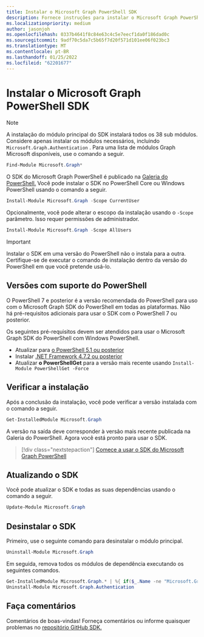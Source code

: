 ```yaml
---
title: Instalar o Microsoft Graph PowerShell SDK
description: Fornece instruções para instalar o Microsoft Graph PowerShell SDK.
ms.localizationpriority: medium
author: jasonjoh
ms.openlocfilehash: 0337b4641f8c84e63c4c5e7eecf1da0f186dad0c
ms.sourcegitcommit: 9adf70c5da7c5b65f7d20f571d101ee06f023bc3
ms.translationtype: MT
ms.contentlocale: pt-BR
ms.lasthandoff: 01/25/2022
ms.locfileid: "62201677"
---
```

# <a name="install-the-microsoft-graph-powershell-sdk"></a>Instalar o Microsoft Graph PowerShell SDK

> [!NOTE]
> A instalação do módulo principal do SDK instalará todos os 38 sub módulos. Considere apenas instalar os módulos necessários, incluindo `Microsoft.Graph.Authentication` . Para uma lista de módulos Graph Microsoft disponíveis, use o comando a seguir.
>
> ```powershell
> Find-Module Microsoft.Graph*
> ```

O SDK do Microsoft Graph PowerShell é publicado na [Galeria do PowerShell.](https://www.powershellgallery.com/packages/Microsoft.Graph) Você pode instalar o SDK no PowerShell Core ou Windows PowerShell usando o comando a seguir.

```powershell
Install-Module Microsoft.Graph -Scope CurrentUser
```

Opcionalmente, você pode alterar o escopo da instalação usando o `-Scope` parâmetro. Isso requer permissões de administrador.

```powershell
Install-Module Microsoft.Graph -Scope AllUsers
```

> [!IMPORTANT]
> Instalar o SDK em uma versão do PowerShell não o instala para a outra. Certifique-se de executar o comando de instalação dentro da versão do PowerShell em que você pretende usá-lo.

## <a name="supported-powershell-versions"></a>Versões com suporte do PowerShell

O PowerShell 7 e posterior é a versão recomendada do PowerShell para uso com o Microsoft Graph SDK do PowerShell em todas as plataformas. Não há pré-requisitos adicionais para usar o SDK com o PowerShell 7 ou posterior.

Os seguintes pré-requisitos devem ser atendidos para usar o Microsoft Graph SDK do PowerShell com Windows PowerShell.

- Atualizar para [o PowerShell 5.1 ou posterior](/powershell/scripting/windows-powershell/install/installing-windows-powershell#upgrading-existing-windows-powershell)
- Instalar [.NET Framework 4.7.2 ou posterior](/dotnet/framework/install/)
- Atualizar **o PowerShellGet** para a versão mais recente usando `Install-Module PowerShellGet -Force`

## <a name="verify-installation"></a>Verificar a instalação

Após a conclusão da instalação, você pode verificar a versão instalada com o comando a seguir.

```powershell
Get-InstalledModule Microsoft.Graph
```

A versão na saída deve corresponder à versão mais recente publicada na Galeria do PowerShell. Agora você está pronto para usar o SDK.

> [!div class="nextstepaction"]
> [Comece a usar o SDK do Microsoft Graph PowerShell](get-started.md)

## <a name="updating-the-sdk"></a>Atualizando o SDK

Você pode atualizar o SDK e todas as suas dependências usando o comando a seguir.

```powershell
Update-Module Microsoft.Graph
```

## <a name="uninstalling-the-sdk"></a>Desinstalar o SDK

Primeiro, use o seguinte comando para desinstalar o módulo principal.

```powershell
Uninstall-Module Microsoft.Graph
```

Em seguida, remova todos os módulos de dependência executando os seguintes comandos.

```powershell
Get-InstalledModule Microsoft.Graph.* | %{ if($_.Name -ne "Microsoft.Graph.Authentication"){ Uninstall-Module $_.Name } }
Uninstall-Module Microsoft.Graph.Authentication
```

## <a name="provide-feedback"></a>Faça comentários

Comentários de boas-vindas! Forneça comentários ou informe quaisquer problemas no [repositório GitHub SDK.](https://github.com/microsoftgraph/msgraph-sdk-powershell/issues)
